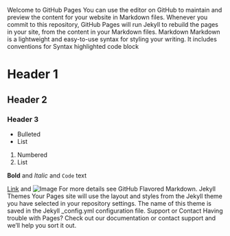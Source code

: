 
Welcome to GitHub Pages
You can use the editor on GitHub to maintain and preview the content for your website in Markdown files.
Whenever you commit to this repository, GitHub Pages will run Jekyll to rebuild the pages in your site, from the content in your Markdown files.
Markdown
Markdown is a lightweight and easy-to-use syntax for styling your writing. It includes conventions for
Syntax highlighted code block

# Header 1
## Header 2
### Header 3

- Bulleted
- List

1. Numbered
2. List

**Bold** and _Italic_ and `Code` text

[Link](url) and ![Image](src)
For more details see GitHub Flavored Markdown.
Jekyll Themes
Your Pages site will use the layout and styles from the Jekyll theme you have selected in your repository settings. The name of this theme is saved in the Jekyll _config.yml configuration file.
Support or Contact
Having trouble with Pages? Check out our documentation or contact support and we’ll help you sort it out.
